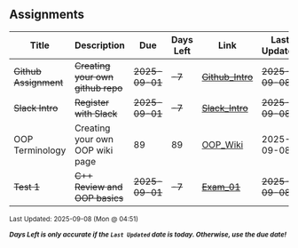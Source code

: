 ## Assignments

| Title | Description | Due | Days Left | Link | Last Updated |
|-------|-------------|-----|-----------|------|---------------|
| ~~Github Assignment~~ | ~~Creating your own github repo~~ | ~~2025-09-01~~ | ~~-7~~ | ~~[Github_Intro](Github_Intro/)~~ | ~~2025-09-08~~ |
| ~~Slack Intro~~ | ~~Register with Slack~~ | ~~2025-09-01~~ | ~~-7~~ | ~~[Slack_Intro](Slack_Intro/)~~ | ~~2025-09-08~~ |
| OOP Terminology  | Creating your own OOP wiki page | 89 | 89 | [OOP_Wiki](OOP_Wiki/) | 2025-09-08 |
| ~~Test 1~~ | ~~C++ Review and OOP basics~~ | ~~2025-09-01~~ | ~~-7~~ | ~~[Exam_01](Exam_01/)~~ | ~~2025-09-08~~ |

<sup>Last Updated: 2025-09-08 (Mon @ 04:51)</sup>

<sup>***Days Left is only accurate if the `Last Updated` date is today. Otherwise, use the due date!***</sup>
